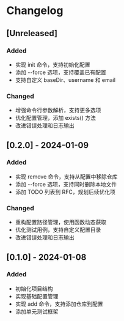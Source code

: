 # Changelog

## [Unreleased]

### Added
- 实现 init 命令，支持初始化配置
- 添加 --force 选项，支持覆盖已有配置
- 支持自定义 baseDir、username 和 email

### Changed
- 增强命令行参数解析，支持更多选项
- 优化配置管理，添加 exists() 方法
- 改进错误处理和日志输出

## [0.2.0] - 2024-01-09

### Added
- 实现 remove 命令，支持从配置中移除仓库
- 添加 --force 选项，支持同时删除本地文件
- 添加 TODO 列表到 RFC，规划后续优化项

### Changed
- 重构配置路径管理，使用函数动态获取
- 优化测试用例，支持自定义配置目录
- 改进错误处理和日志输出

## [0.1.0] - 2024-01-08

### Added
- 初始化项目结构
- 实现基础配置管理
- 实现 add 命令，支持添加仓库到配置
- 添加单元测试框架

